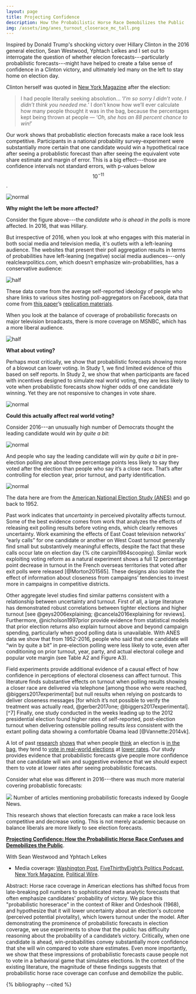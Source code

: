 ```yaml
---
layout: page
title: Projecting Confidence
description: How the Probabilistic Horse Race Demobilizes the Public
img: /assets/img/anes_turnout_closerace_mc_tall.png
---
```


Inspired by Donald Trump's shocking victory over Hillary Clinton in the 2016 general election, Sean Westwood, Yphtach Lelkes and I set out to interrogate the question of whether elecion forecasts---particularly probablistic forecasts---might have helped to create a false sense of confidence in a Clinton victory, and ultimately led many on the left to stay home on election day. 

Clinton herself was quoted in [New York Magazine](http://nymag.com/daily/intelligencer/2017/05/hillary-clinton-life-after-election.html?mid=nymag_press) after the election:

> I had people literally seeking absolution... ‘_I’m so sorry I didn’t vote. I didn’t think you needed me._’ I don’t know how we’ll ever calculate how many people thought it was in the bag, because the percentages kept being thrown at people — ‘_Oh, she has an 88 percent chance to win!_’

Our work shows that probablistic election forecasts make a race look less competitive. Participants in a national probability survey-experiment were substantially more certain that one candidate would win a hypothetical race after seeing a probablistic forecast than after seeing the equivalent vote share estimate and margin of error. This is a big effect---those are confidence intervals not standard errors, with p-values below $$10^{-11}$$. 

![normal](/assets/img/certaintyc.png)

**Why might the left be more affected?**
 
Consider the figure above---the _candidate who is ahead in the polls_ is more affected. In 2016, that was Hillary. 

But irrespective of 2016, when you look at who engages with this material in both social media and television media, it's outlets with a left-leaning audience. The websites that present their poll aggregation results in terms of probabilities have left-leaning (negative) social media audiences---only realclearpolitics.com, which doesn’t emphasize win-probabilities, has a conservative audience:

![half](/assets/img/bma_science_alignment.png)

These data come from the average self-reported ideology of people who share links to various sites hosting poll-aggregators on Facebook, data that come from [this paper](http://science.sciencemag.org/content/early/2015/05/06/science.aaa1160.full)’s [replication materials](http://dx.doi.org/10.7910/DVN/LDJ7MS). 

When you look at the balance of coverage of probabilistic forecasts on major television broadcasts, there is more coverage on MSNBC, which has a more liberal audience.

![half](/assets/img/msnbc_mentions.png)


**What about voting?**

Perhaps most critically, we show that probabilistic forecasts showing more of a blowout can lower voting. In Study 1, we find limited evidence of this based on self reports. In Study 2, we show that when participants are faced with incentives designed to simulate real world voting, they are less likely to vote when probabilistic forecasts show higher odds of one candidate winning. Yet they are not responsive to changes in vote share.

![normal](/assets/img/FT_18.01.03_prob_vote.png)

**Could this actually affect real world voting?**

Consider 2016---an unusually high number of Democrats thought the leading candidate would *win by quite a bit*:

![normal](/assets/img/anes_turnout_closerace_mc_tall.png)

And people who say the leading candidate will *win by quite a bit* in pre-election polling are about three percentage points less likely to say they voted after the election than people who say it’s a close race. That’s after controlling for election year, prior turnout, and party identification. 

![normal](/assets/img/closerace_vote_anes.png)

The data here are from the [American National Election Study (ANES)](https://electionstudies.org) and go back to 1952.



Past work indicates that *uncertainty* in perceived pivotality affects turnout. Some of the best evidence comes from work that analyzes the effects of releasing exit polling results before voting ends, which clearly removes uncertainty. Work examining the effects of East Coast television networks’ “early calls” for one candidate or another on West Coast turnout generally find small but substantively meaningful effects, despite the fact that these calls occur late on election day {% cite carpini1984scooping}. Similar work exploiting voting reform as a natural experiment shows a full 12 percentage point decrease in turnout in the French overseas territories that voted after exit polls were released [@Morton201565]. These designs also isolate the effect of information about closeness from campaigns’ tendencies to invest more in campaigns in competitive districts.

Other aggregate level studies find similar patterns consistent with a relationship between uncertainty and turnout. First of all, a large literature has demonstrated robust correlations between tighter elections and higher turnout [see @geys2006explaining; @cancela2016explaining for reviews]. Furthermore, @nicholson1997prior provide evidence from statistical models that prior election returns also explain turnout above and beyond campaign spending, particularly when good polling data is unavailable. With ANES data we show that from 1952-2016, people who said that one candidate will “win by quite a bit” in pre-election polling were less likely to vote, even after conditioning on prior turnout, year, party, and actual electoral college and popular vote margin (see Table A2 and Figure A3).

Field experiments provide additional evidence of a causal effect of how confidence in perceptions of electoral closeness can affect turnout. This literature finds substantive effects on turnout when polling results showing a closer race are delivered via telephone [among those who were reached, @biggers2017experimental] but null results when relying on postcards to deliver closeness messages [for which it’s not possible to verify the treatment was actually read, @gerber2017one; @biggers2017experimental].[^7] Finally, one study conducted in the weeks leading up to the 2012 presidential election found higher rates of self-reported, post-election turnout when delivering ostensible polling results *less* consistent with the extant polling data showing a comfortable Obama lead [@Vannette:2014vk].


A lot of past [research](https://huber.research.yale.edu/materials/67_paper.pdf) [shows](http://www2.gsu.edu/~polsnn/priorbeliefs.pdf) that when people [think](https://www.jstor.org/stable/1953324?seq=1#page_scan_tab_contents) an election is [in the bag](https://repository.upenn.edu/cgi/viewcontent.cgi?referer=&httpsredir=1&article=1018&context=asc_papers), they tend to [vote in real-world elections](https://www.sciencedirect.com/science/article/pii/S0014292115000483) at [lower rates](https://www.jstor.org/stable/2748722?seq=1#page_scan_tab_contents). Our study provides evidence that probabilistic forecasts give people more confidence that one candidate will win and suggestive evidence that we should expect them to vote at lower rates after seeing probabilistic forecasts.

Consider what else was different in 2016---there was much more material covering probablistic forecasts: 


![](/assets/img/forecast_google_news.png) 
Number of articles mentioning probabilistic forecasts indexed by Google News.

This research shows that election forecasts can make a race look less competitive and decrease voting. 
This is not merely academic because on balance liberals are more likely to see election forecasts.  


[**Projecting Confidence: How the Probabilistic Horse Race Confuses and Demobilizes the Public**](https://papers.ssrn.com/sol3/papers.cfm?abstract_id=3117054).

With Sean Westwood and Yphtach Lelkes

- Media coverage: [Washington Post](https://www.washingtonpost.com/news/politics/wp/2018/02/06/clintons-achilles-heel-in-2016-may-have-been-overconfidence/?utm_term=.619133ce9312), [FiveThirthyEight’s Politics Podcast](https://fivethirtyeight.com/features/politics-podcast-whats-so-wrong-with-nancy-pelosi/), [New York Magazine](http://nymag.com/intelligencer/2018/02/americans-dont-understand-election-probabilities.html?gtm=bottom&gtm=bottom), [Political Wire](https://politicalwire.com/2018/02/06/election-forecasts-lower-voter-turnout/).

Abstract: Horse race coverage in American elections has shifted focus from late-breaking poll numbers to sophisticated meta analytic forecasts that often emphasize candidates' probability of victory. We place this "probabilistic horeserace" in the context of Riker and Ordeshook (1968), and hypothesize that it will lower uncertainty about an election's outcome (perceived potential pivotality), which lowers turnout under the model. After demonstrating the prominence of probabilistic forecasts in election coverage, we use experiments to show that the public has difficulty reasoning about the probability of a candidate’s victory. Critically, when one candidate is ahead, win-probabilities convey substantially more confidence that she will win compared to vote share estimates. Even more importantly, we show that these impressions of probabilistic forecasts cause people not to vote in a behavioral game that simulates elections. In the context of the existing literature, the magnitude of these findings suggests that probabilistic horse race coverage can confuse and demobilize the public.


{% bibliography --cited %}

